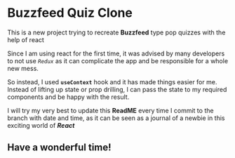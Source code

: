 # Buzzfeed Quiz Clone

This is a new project trying to recreate **Buzzfeed** type pop quizzes with the help of react

Since I am using react for the first time, it was advised by many developers to not use *`Redux`* as it can complicate the app and be responsible
for a whole new mess.

So instead, I used **`useContext`** hook and it has made things easier for me. Instead of lifting up state or prop drilling, I can pass the state to my required components and be happy with the result.

I will try my very best to update this **ReadME** every time I commit to the branch with date and time, as it can be seen as a journal of a newbie in this exciting world of ***React***

## Have a wonderful time!